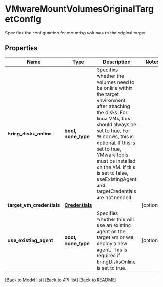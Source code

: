 # VMwareMountVolumesOriginalTargetConfig

Specifies the configuration for mounting volumes to the original target.

## Properties
Name | Type | Description | Notes
------------ | ------------- | ------------- | -------------
**bring_disks_online** | **bool, none_type** | Specifies whether the volumes need to be online within the target environment after attaching the disks. For linux VMs, this should always be set to true. For Windows, this is optional. If this is set to true, VMware tools must be installed on the VM. If this is set to false, useExistingAgent and targetCredentials are not needed. | 
**target_vm_credentials** | [**Credentials**](Credentials.md) |  | [optional] 
**use_existing_agent** | **bool, none_type** | Specifies whether this will use an existing agent on the target vm or will deploy a new agent. This is required if bringDisksOnline is set to true. | [optional] 

[[Back to Model list]](../README.md#documentation-for-models) [[Back to API list]](../README.md#documentation-for-api-endpoints) [[Back to README]](../README.md)


